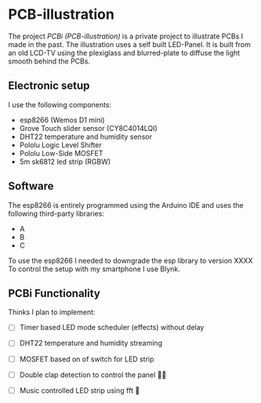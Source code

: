 # PCB-illustration

The project *PCBi (PCB-illustration)* is a private project to illustrate PCBs I made in the past. The illustration uses a self built LED-Panel. It is built from an old LCD-TV using the plexiglass and blurred-plate to diffuse the light smooth behind the PCBs.
 

##  Electronic setup

I use the following components:

- esp8266 (Wemos D1 mini)
- Grove Touch slider sensor (CY8C4014LQI)
- DHT22 temperature and humidity sensor
- Pololu Logic Level Shifter
- Pololu Low-Side MOSFET
- 5m sk6812 led strip (RGBW)

## Software

The esp8266 is entirely programmed using the Arduino IDE and uses the following third-party libraries:
- A
- B
- C

To use the esp8266 I needed to downgrade the esp library to version XXXX
To control the setup with my smartphone I use Blynk. 


## PCBi Functionality

Thinks I plan to implement: 

- [ ] Timer based LED mode scheduler (effects) without delay
- [ ] DHT22 temperature and humidity streaming
- [ ] MOSFET based on of switch for LED strip
- [ ] Double clap detection to control the panel :clap::clap:
- [ ] Music controlled LED strip using fft :musical_note:


 
